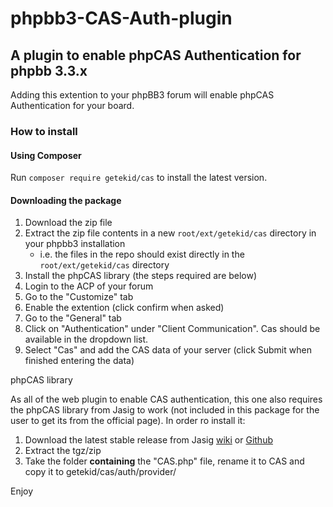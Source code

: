 # phpbb3-CAS-Auth-plugin

## A plugin to enable phpCAS Authentication for phpbb 3.3.x

Adding this extention to your phpBB3 forum will enable phpCAS Authentication for your board.  

### How to install

#### Using Composer
Run `composer require getekid/cas` to install the latest version.

#### Downloading the package
1.  Download the zip file
2.  Extract the zip file contents in a new `root/ext/getekid/cas` directory in your phpbb3 installation
    - i.e. the files in the repo should exist directly in the `root/ext/getekid/cas` directory
3.  Install the phpCAS library (the steps required are below)
4.  Login to the ACP of your forum
5.  Go to the "Customize" tab
6.  Enable the extention (click confirm when asked)
7.  Go to the "General" tab
8.  Click on "Authentication" under "Client Communication". Cas should be available in the dropdown list.
9.  Select "Cas" and add the CAS data of your server (click Submit when finished entering the data)

phpCAS library

As all of the web plugin to enable CAS authentication, this one also requires the phpCAS library from Jasig to work (not included in this package for the user to get its from the official page). In order ro install it:

1.  Download the latest stable release from Jasig [wiki](https://wiki.jasig.org/plugins/servlet/mobile#content/view/737) or [Github](https://github.com/Jasig/phpCAS)
2.  Extract the tgz/zip
3.  Take the folder **containing** the "CAS.php" file, rename it to CAS and copy it to getekid/cas/auth/provider/ 

Enjoy
